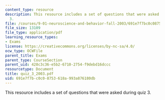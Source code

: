 ```yaml
---
content_type: resource
description: This resource includes a set of questions that were asked during quiz
  3.
file: /courses/9-01-neuroscience-and-behavior-fall-2003/691e7f7bc0c08753618a993a876180db_quiz_3_2003.pdf
file_size: 13109
file_type: application/pdf
learning_resource_types:
- Exams
license: https://creativecommons.org/licenses/by-nc-sa/4.0/
ocw_type: OCWFile
parent_title: Exams
parent_type: CourseSection
parent_uid: 428c3c36-e5b2-6710-2754-f9debd16dccc
resourcetype: Document
title: quiz_3_2003.pdf
uid: 691e7f7b-c0c0-8753-618a-993a876180db
---
```

This resource includes a set of questions that were asked during quiz 3.